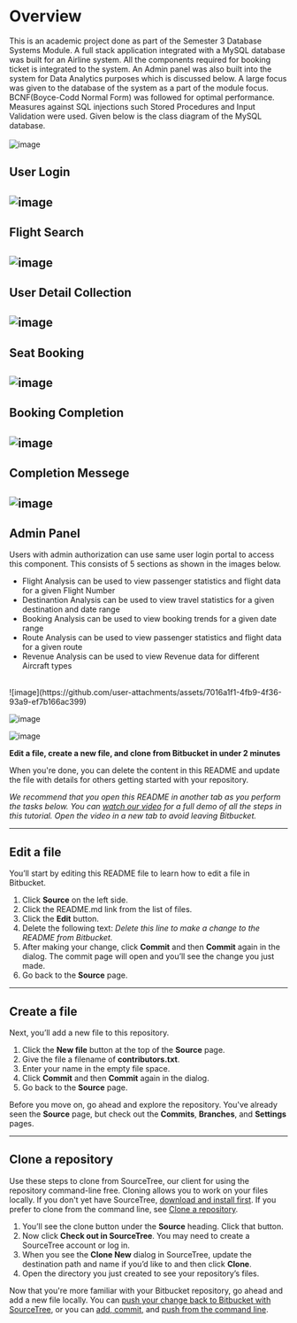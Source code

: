 # Overview

This is an academic project done as part of the Semester 3 Database Systems Module. A full stack
application integrated with a MySQL database was built for an Airline system. All the components 
required for booking ticket is integrated to the system. An Admin panel was also built into the
system for Data Analytics purposes which is discussed below. A large focus was given to the database
of the system as a part of the module focus. BCNF(Boyce-Codd Normal Form) was followed for optimal
performance. Measures against SQL injections such Stored Procedures and Input Validation were used.
Given below is the class diagram of the MySQL database. <br><br>
![image](https://github.com/user-attachments/assets/a2d253e6-9314-40eb-954b-69b5dc1e2cbd)

## User Login
![image](https://github.com/user-attachments/assets/1ec9d4d7-ae92-4f33-8c7c-fd3ed6d19c3b)
---

## Flight Search
![image](https://github.com/user-attachments/assets/621211ad-18b0-4c3d-b2e5-d196c38fa611)
---

## User Detail Collection
![image](https://github.com/user-attachments/assets/1c6638e7-eadf-4db7-b9a1-cc7e193f4a1f)
---

## Seat Booking
![image](https://github.com/user-attachments/assets/4c50b446-0c8e-4b2c-97c7-70a7b7c73efa)
---

## Booking Completion
![image](https://github.com/user-attachments/assets/0d446df4-6473-4c18-8d49-766240f806be)
---

## Completion Messege
![image](https://github.com/user-attachments/assets/fccefacd-b0ed-4c61-9752-ab2e43d9fd75)
---

## Admin Panel
Users with admin authorization can use same user login portal to access this component. This
consists of 5 sections as shown in the images below.
- Flight Analysis can be used to view passenger statistics and flight data for a given Flight Number
- Destinantion Analysis can be used to view travel statistics for a given destination and date range
- Booking Analysis can be used to view booking trends for a given date range
- Route Analysis can be used to view passenger statistics and flight data for a given route
- Revenue Analysis can be used to view Revenue data for different Aircraft types
<br>
![image](https://github.com/user-attachments/assets/7016a1f1-4fb9-4f36-93a9-ef7b166ac399)

![image](https://github.com/user-attachments/assets/febd6b1f-ef36-4255-89d0-81a19c183f17)

![image](https://github.com/user-attachments/assets/88ef7f3c-51d1-4fd4-9f5f-0c6d412e3f0f)


**Edit a file, create a new file, and clone from Bitbucket in under 2 minutes**

When you're done, you can delete the content in this README and update the file with details for others getting started with your repository.

*We recommend that you open this README in another tab as you perform the tasks below. You can [watch our video](https://youtu.be/0ocf7u76WSo) for a full demo of all the steps in this tutorial. Open the video in a new tab to avoid leaving Bitbucket.*

---

## Edit a file

You’ll start by editing this README file to learn how to edit a file in Bitbucket.

1. Click **Source** on the left side.
2. Click the README.md link from the list of files.
3. Click the **Edit** button.
4. Delete the following text: *Delete this line to make a change to the README from Bitbucket.*
5. After making your change, click **Commit** and then **Commit** again in the dialog. The commit page will open and you’ll see the change you just made.
6. Go back to the **Source** page.

---

## Create a file

Next, you’ll add a new file to this repository.

1. Click the **New file** button at the top of the **Source** page.
2. Give the file a filename of **contributors.txt**.
3. Enter your name in the empty file space.
4. Click **Commit** and then **Commit** again in the dialog.
5. Go back to the **Source** page.

Before you move on, go ahead and explore the repository. You've already seen the **Source** page, but check out the **Commits**, **Branches**, and **Settings** pages.

---

## Clone a repository

Use these steps to clone from SourceTree, our client for using the repository command-line free. Cloning allows you to work on your files locally. If you don't yet have SourceTree, [download and install first](https://www.sourcetreeapp.com/). If you prefer to clone from the command line, see [Clone a repository](https://confluence.atlassian.com/x/4whODQ).

1. You’ll see the clone button under the **Source** heading. Click that button.
2. Now click **Check out in SourceTree**. You may need to create a SourceTree account or log in.
3. When you see the **Clone New** dialog in SourceTree, update the destination path and name if you’d like to and then click **Clone**.
4. Open the directory you just created to see your repository’s files.

Now that you're more familiar with your Bitbucket repository, go ahead and add a new file locally. You can [push your change back to Bitbucket with SourceTree](https://confluence.atlassian.com/x/iqyBMg), or you can [add, commit,](https://confluence.atlassian.com/x/8QhODQ) and [push from the command line](https://confluence.atlassian.com/x/NQ0zDQ).
